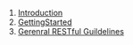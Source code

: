   1. [Introduction](Introduction.md)
  1. [GettingStarted](GettingStarted.md)
  1. [Gerenral RESTful Guildelines](Guidelines.md)